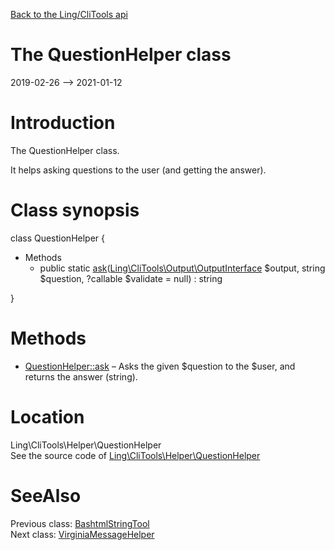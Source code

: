 [Back to the Ling/CliTools api](https://github.com/lingtalfi/CliTools/blob/master/doc/api/Ling/CliTools.md)



The QuestionHelper class
================
2019-02-26 --> 2021-01-12






Introduction
============

The QuestionHelper class.

It helps asking questions to the user (and getting the answer).



Class synopsis
==============


class <span class="pl-k">QuestionHelper</span>  {

- Methods
    - public static [ask](https://github.com/lingtalfi/CliTools/blob/master/doc/api/Ling/CliTools/Helper/QuestionHelper/ask.md)([Ling\CliTools\Output\OutputInterface](https://github.com/lingtalfi/CliTools/blob/master/doc/api/Ling/CliTools/Output/OutputInterface.md) $output, string $question, ?callable $validate = null) : string

}






Methods
==============

- [QuestionHelper::ask](https://github.com/lingtalfi/CliTools/blob/master/doc/api/Ling/CliTools/Helper/QuestionHelper/ask.md) &ndash; Asks the given $question to the $user, and returns the answer (string).





Location
=============
Ling\CliTools\Helper\QuestionHelper<br>
See the source code of [Ling\CliTools\Helper\QuestionHelper](https://github.com/lingtalfi/CliTools/blob/master/Helper/QuestionHelper.php)



SeeAlso
==============
Previous class: [BashtmlStringTool](https://github.com/lingtalfi/CliTools/blob/master/doc/api/Ling/CliTools/Helper/BashtmlStringTool.md)<br>Next class: [VirginiaMessageHelper](https://github.com/lingtalfi/CliTools/blob/master/doc/api/Ling/CliTools/Helper/VirginiaMessageHelper.md)<br>
